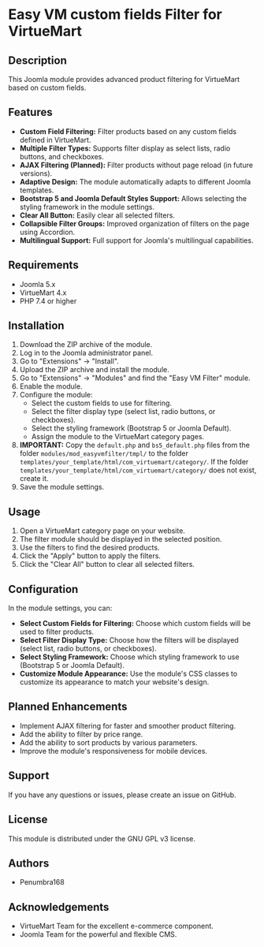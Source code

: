 # Easy VM custom fields Filter for VirtueMart

## Description

This Joomla module provides advanced product filtering for VirtueMart based on custom fields. 

## Features

*   **Custom Field Filtering:** Filter products based on any custom fields defined in VirtueMart.
*   **Multiple Filter Types:** Supports filter display as select lists, radio buttons, and checkboxes.
*   **AJAX Filtering (Planned):** Filter products without page reload (in future versions).
*   **Adaptive Design:** The module automatically adapts to different Joomla templates.
*   **Bootstrap 5 and Joomla Default Styles Support:** Allows selecting the styling framework in the module settings.
*   **Clear All Button:** Easily clear all selected filters.
*   **Collapsible Filter Groups:** Improved organization of filters on the page using  Accordion.
*   **Multilingual Support:** Full support for Joomla's multilingual capabilities.

## Requirements

*   Joomla 5.x
*   VirtueMart 4.x
*   PHP 7.4 or higher

## Installation

1.  Download the ZIP archive of the module.
2.  Log in to the Joomla administrator panel.
3.  Go to "Extensions" -> "Install".
4.  Upload the ZIP archive and install the module.
5.  Go to "Extensions" -> "Modules" and find the "Easy VM Filter" module.
6.  Enable the module.
7.  Configure the module:
    *   Select the custom fields to use for filtering.
    *   Select the filter display type (select list, radio buttons, or checkboxes).
    *   Select the styling framework (Bootstrap 5 or Joomla Default).
    *   Assign the module to the VirtueMart category pages.
8.  **IMPORTANT:** Copy the `default.php` and `bs5_default.php` files from the folder `modules/mod_easyvmfilter/tmpl/` to the folder `templates/your_template/html/com_virtuemart/category/`. If the folder `templates/your_template/html/com_virtuemart/category/` does not exist, create it.
9.  Save the module settings.

## Usage

1.  Open a VirtueMart category page on your website.
2.  The filter module should be displayed in the selected position.
3.  Use the filters to find the desired products.
4.  Click the "Apply" button to apply the filters.
5.  Click the "Clear All" button to clear all selected filters.

## Configuration

In the module settings, you can:

*   **Select Custom Fields for Filtering:** Choose which custom fields will be used to filter products.
*   **Select Filter Display Type:** Choose how the filters will be displayed (select list, radio buttons, or checkboxes).
*   **Select Styling Framework:** Choose which styling framework to use (Bootstrap 5 or Joomla Default).
*   **Customize Module Appearance:** Use the module's CSS classes to customize its appearance to match your website's design.

## Planned Enhancements

*   Implement AJAX filtering for faster and smoother product filtering.
*   Add the ability to filter by price range.
*   Add the ability to sort products by various parameters.
*   Improve the module's responsiveness for mobile devices.

## Support

If you have any questions or issues, please create an issue on GitHub.

## License

This module is distributed under the GNU GPL v3 license.

## Authors

*   Penumbra168

## Acknowledgements

*   VirtueMart Team for the excellent e-commerce component.
*   Joomla Team for the powerful and flexible CMS.
